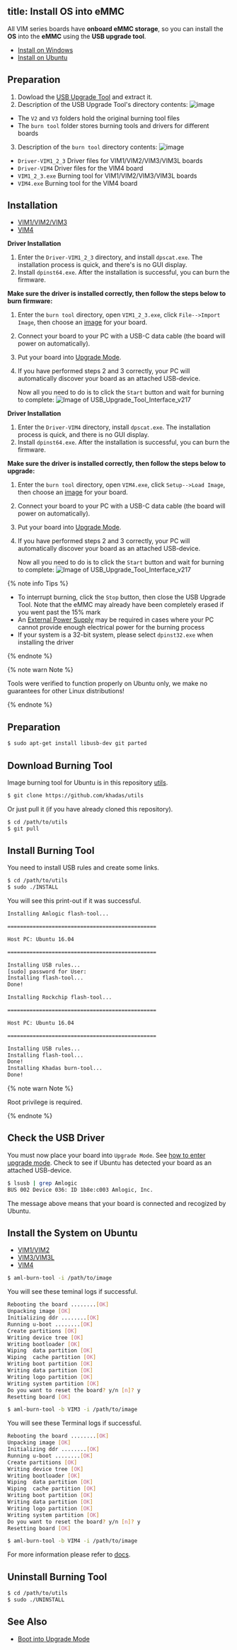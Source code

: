 title: Install OS into eMMC
---

All VIM series boards have **onboard eMMC storage**, so you can install the **OS** into the **eMMC** using the **USB upgrade tool**.

<ul class="nav nav-tabs" id="myTab" role="tablist">
  <li class="nav-item" role="presentation">
    <a class="nav-link active" id="win-tab" data-toggle="tab" href="#win" role="tab" aria-controls="win" aria-selected="true">Install on Windows</a>
  </li>
  <li class="nav-item" role="presentation">
    <a class="nav-link" id="ubu-tab" data-toggle="tab" href="#ubu" role="tab" aria-controls="ubu" aria-selected="false">Install on Ubuntu</a>
  </li>
</ul>
<div class="tab-content" id="myTabContent">
<div class="tab-pane fade show active" id="win" role="tabpanel" aria-labelledby="win-tab">

## Preparation

1. Dowload the [USB Upgrade Tool](http://dl.khadas.com/products/vim4/tool/Aml_Burn_Tool_V3.2.0.zip) and extract it.
2. Description of the USB Upgrade Tool's directory contents:
  ![image](/linux/images/vim1/usb_upgrade_tool_dir_1.png)
  * The `V2` and `V3` folders hold the original burning tool files
  * The `burn tool` folder stores burning tools and drivers for different boards
3. Description of the `burn tool` directory contents:
  ![image](/linux/images/vim1/usb_upgrade_tool_dir_2.png)
  * `Driver-VIM1_2_3` Driver files for VIM1/VIM2/VIM3/VIM3L boards
  * `Driver-VIM4` Driver files for the VIM4 board
  * `VIM1_2_3.exe` Burning tool for VIM1/VIM2/VIM3/VIM3L boards
  * `VIM4.exe` Burning tool for the VIM4 board

## Installation

<ul class="nav nav-tabs" id="myTab" role="tablist">
  <li class="nav-item" role="presentation">
    <a class="nav-link active" id="vim1-tab" data-toggle="tab" href="#vim1-tool" role="tab" aria-controls="vim1" aria-selected="true">VIM1/VIM2/VIM3</a>
  </li>
  <li class="nav-item" role="presentation">
    <a class="nav-link" id="vim4-tab" data-toggle="tab" href="#vim4-tool" role="tab" aria-controls="vim4" aria-selected="false">VIM4</a>
  </li>
</ul>
<div class="tab-content" id="myTabContent">
<div class="tab-pane fade show active" id="vim1-tool" role="tabpanel" aria-labelledby="vim1-tab">

**Driver Installation**

1. Enter the `Driver-VIM1_2_3` directory, and install `dpscat.exe`. The installation process is quick, and there's is no GUI display.
2. Install `dpinst64.exe`. After the installation is successful, you can burn the firmware.

**Make sure the driver is installed correctly, then follow the steps below to burn firmware:**

1. Enter the `burn tool` directory, open `VIM1_2_3.exe`, click `File-->Import Image`, then choose an [image](https://dl.khadas.com/Firmware/) for your board.
2. Connect your board to your PC with a USB-C data cable (the board will power on automatically).
3. Put your board into [Upgrade Mode](BootIntoUpgradeMode.html).
4. If you have performed steps 2 and 3 correctly, your PC will automatically discover your board as an attached USB-device.

    Now all you need to do is to click the `Start` button and wait for burning to complete:
    ![Image of USB_Upgrade_Tool_Interface_v217](/linux/images/vim1/usb_upgrade_tool_interface_v217_en.png)

</div>
<div class="tab-pane fade" id="vim4-tool" role="tabpanel" aria-labelledby="vim4-tab">

**Driver Installation**

1. Enter the `Driver-VIM4` directory, install `dpscat.exe`. The installation process is quick, and there is no GUI display.
2. Install `dpinst64.exe`. After the installation is successful, you can burn the firmware.

**Make sure the driver is installed correctly, then follow the steps below to upgrade:**

1. Enter the `burn tool` directory, open `VIM4.exe`, click `Setup-->Load Image`, then choose an [image](https://dl.khadas.com/Firmware/) for your board.
2. Connect your board to your PC with a USB-C data cable (the board will power on automatically).
3. Put your board into [Upgrade Mode](boot_into_upgrade_mode.html).
4. If you have performed steps 2 and 3 correctly, your PC will automatically discover your board as an attached USB-device.

    Now all you need to do is to click the `Start` button and wait for burning to complete:
    ![Image of USB_Upgrade_Tool_Interface_v217](/linux/images/vim4/usb_upgrade_tool_interface_en.png)

</div>

{% note info Tips %}

* To interrupt burning, click the `Stop` button, then close the USB Upgrade Tool. Note that the eMMC may already have been completely erased if you went past the 15% mark
* An [External Power Supply](ExtraPowerInput.html) may be required in cases where your PC cannot provide enough electrical power for the burning process
* If your system is a 32-bit system, please select `dpinst32.exe` when installing the driver

{% endnote %}

</div>
</div>
<div class="tab-pane fade" id="ubu" role="tabpanel" aria-labelledby="ubu-tab">

{% note warn Note %}

Tools were verified to function properly on Ubuntu only, we make no guarantees for other Linux distributions!

{% endnote %}

## Preparation

```bash
$ sudo apt-get install libusb-dev git parted
```

## Download Burning Tool

Image burning tool for Ubuntu is in this repository [utils](https://github.com/khadas/utils).

```bash
$ git clone https://github.com/khadas/utils
```
Or just pull it (if you have already cloned this repository).

```bash
$ cd /path/to/utils
$ git pull
```

## Install Burning Tool
You need to install USB rules and create some links.

```bash
$ cd /path/to/utils
$ sudo ./INSTALL
```

You will see this print-out if it was successful.

```bash
Installing Amlogic flash-tool...

===============================================

Host PC: Ubuntu 16.04

===============================================

Installing USB rules...
[sudo] password for User:
Installing flash-tool...
Done!

Installing Rockchip flash-tool...

===============================================

Host PC: Ubuntu 16.04

===============================================

Installing USB rules...
Installing flash-tool...
Done!
Installing Khadas burn-tool...
Done!
```
{% note warn Note %}

Root privilege is required.

{% endnote %}

## Check the USB Driver

You must now place your board into `Upgrade Mode`. See [how to enter upgrade mode](BootIntoUpgradeMode.html).
Check to see if Ubuntu has detected your board as an attached USB-device.

```bash
$ lsusb | grep Amlogic
BUS 002 Device 036: ID 1b8e:c003 Amlogic, Inc.
```
The message above means that your board is connected and recogized by Ubuntu.

## Install the System on Ubuntu


<ul class="nav nav-tabs" id="myTab" role="tablist">
  <li class="nav-item" role="presentation">
    <a class="nav-link active" id="boards-tab" data-toggle="tab" href="#vim1vim2" role="tab" aria-controls="vim1vim2" aria-selected="true">VIM1/VIM2</a>
  </li>
  <li class="nav-item" role="presentation">
    <a class="nav-link" id="vim3-tab" data-toggle="tab" href="#vim3" role="tab" aria-controls="vim3" aria-selected="false">VIM3/VIM3L</a>
  </li>
  <li class="nav-item" role="presentation">
    <a class="nav-link" id="vim4-tab" data-toggle="tab" href="#vim4" role="tab" aria-controls="vim4" aria-selected="false">VIM4</a>
  </li>
</ul>
<div class="tab-content" id="myTabContent">
<div class="tab-pane fade show active" id="vim1vim2" role="tabpanel" aria-labelledby="boards-tab">

```bash
$ aml-burn-tool -i /path/to/image
```

You will see these teminal logs if successful.

```bash
Rebooting the board ........[OK]
Unpacking image [OK]
Initializing ddr ........[OK]
Running u-boot ........[OK]
Create partitions [OK]
Writing device tree [OK]
Writing bootloader [OK]
Wiping  data partition [OK]
Wiping  cache partition [OK]
Writing boot partition [OK]
Writing data partition [OK]
Writing logo partition [OK]
Writing system partition [OK]
Do you want to reset the board? y/n [n]? y
Resetting board [OK]
```

</div>
<div class="tab-pane fade" id="vim3" role="tabpanel" aria-labelledby="vim3-tab">

```bash
$ aml-burn-tool -b VIM3 -i /path/to/image
```

You will see these Terminal logs if successful.

```bash
Rebooting the board ........[OK]
Unpacking image [OK]
Initializing ddr ........[OK]
Running u-boot ........[OK]
Create partitions [OK]
Writing device tree [OK]
Writing bootloader [OK]
Wiping  data partition [OK]
Wiping  cache partition [OK]
Writing boot partition [OK]
Writing data partition [OK]
Writing logo partition [OK]
Writing system partition [OK]
Do you want to reset the board? y/n [n]? y
Resetting board [OK]
```

</div>
<div class="tab-pane fade" id="vim4" role="tabpanel" aria-labelledby="vim4-tab">

```bash
$ aml-burn-tool -b VIM4 -i /path/to/image
```

</div>
</div>


For more information please refer to [docs](https://github.com/khadas/utils/tree/master/aml-flash-tool/docs).

## Uninstall Burning Tool

```bash
$ cd /path/to/utils
$ sudo ./UNINSTALL
```

</div>
</div>


## See Also
* [Boot into Upgrade Mode](BootIntoUpgradeMode.html)

